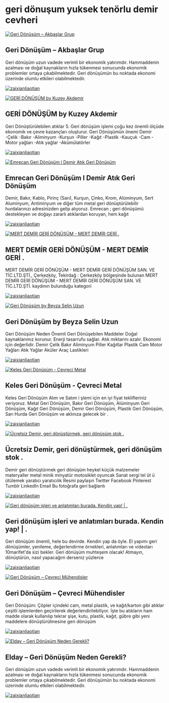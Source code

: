 # geri dönuşum yuksek tenörlu demir cevheri
<a href="https://mnn.zoosnet.net/LR/Chatpre.aspx?id=MNN94995150&p=https://topgrinding.com/" target="_blank">![Geri Dönüşüm – Akbaşlar Grup](https://github.com/technlg/images/blob/main/28.jpg)</a>
## Geri Dönüşüm – Akbaşlar Grup
Geri dönüşüm uzun vadede verimli bir ekonomik yatırımdır. Hammaddenin azalması ve doğal kaynakların hızla tükenmesi sonucunda ekonomik problemler ortaya çıkabilmektedir. Geri dönüşümün bu noktada ekonomi üzerinde olumlu etkileri olabilmektedir.
<a href="https://mnn.zoosnet.net/LR/Chatpre.aspx?id=MNN94995150&p=https://topgrinding.com/" target="_blank"><img src="https://github.com/technlg/images/raw/main/chat11.jpg" alt="zaixianliaotian"/></a><a href="//whatsapp.shibangsoft.com/WhatsApp.php" ><img src="https://github.com/technlg/images/raw/main/chat11.png" alt=""></a>
<a href="https://mnn.zoosnet.net/LR/Chatpre.aspx?id=MNN94995150&p=https://topgrinding.com/" target="_blank">![GERİ DÖNÜŞÜM by Kuzey Akdemir](https://github.com/technlg/images/blob/main/33.jpg)</a>
## GERİ DÖNÜŞÜM by Kuzey Akdemir
Geri Dönüştürülebilen atıklar 5. Geri dönüşüm işlemi çoğu kez önemli ölçüde ekonomik ve çevre kazançları oluşturur. Geri Dönüşümün önemi Demir -Çelik -Bakır -Aliminyum -Kurşun -Piller -Kağıt -Plastik -Kauçuk -Cam -Motor yağları -Atık yağlar -Akümülatörler
<a href="https://mnn.zoosnet.net/LR/Chatpre.aspx?id=MNN94995150&p=https://topgrinding.com/" target="_blank"><img src="https://github.com/technlg/images/raw/main/chat11.jpg" alt="zaixianliaotian"/></a><a href="//whatsapp.shibangsoft.com/WhatsApp.php" ><img src="https://github.com/technlg/images/raw/main/chat11.png" alt=""></a>
<a href="https://mnn.zoosnet.net/LR/Chatpre.aspx?id=MNN94995150&p=https://topgrinding.com/" target="_blank">![Emrecan Geri Dönüşüm l Demir Atık Geri Dönüşüm](https://github.com/technlg/images/blob/main/30.jpg)</a>
## Emrecan Geri Dönüşüm l Demir Atık Geri Dönüşüm
Demir, Bakır, Kablo, Pirinç (Sarı), Kurşun, Çinko, Krom, Alüminyum, Sert Aluminyum, Antiminyum ve diğer tüm metal geri dönüştürülebilir hurdalarınızı adresinizden gelip alıyoruz. Emrecan ; geri dönüşümü destekleyen ve doğayı zararlı atıklardan koruyan, hem kağıt 
<a href="https://mnn.zoosnet.net/LR/Chatpre.aspx?id=MNN94995150&p=https://topgrinding.com/" target="_blank"><img src="https://github.com/technlg/images/raw/main/chat11.jpg" alt="zaixianliaotian"/></a><a href="//whatsapp.shibangsoft.com/WhatsApp.php" ><img src="https://github.com/technlg/images/raw/main/chat11.png" alt=""></a>
<a href="https://mnn.zoosnet.net/LR/Chatpre.aspx?id=MNN94995150&p=https://topgrinding.com/" target="_blank">![MERT DEMİR GERİ DÖNÜŞÜM - MERT DEMİR GERİ .](https://github.com/technlg/images/blob/main/41.jpg)</a>
## MERT DEMİR GERİ DÖNÜŞÜM - MERT DEMİR GERİ .
MERT DEMİR GERİ DÖNÜŞÜM - MERT DEMİR GERİ DÖNÜŞÜM SAN. VE TİC.LTD.ŞTİ., Çerkezköy, Tekirdağ : Çerkezköy bölgesinde bulunan MERT DEMİR GERİ DÖNÜŞÜM - MERT DEMİR GERİ DÖNÜŞÜM SAN. VE TİC.LTD.ŞTİ. kaydının bulunduğu kategori 
<a href="https://mnn.zoosnet.net/LR/Chatpre.aspx?id=MNN94995150&p=https://topgrinding.com/" target="_blank"><img src="https://github.com/technlg/images/raw/main/chat11.jpg" alt="zaixianliaotian"/></a><a href="//whatsapp.shibangsoft.com/WhatsApp.php" ><img src="https://github.com/technlg/images/raw/main/chat11.png" alt=""></a>
<a href="https://mnn.zoosnet.net/LR/Chatpre.aspx?id=MNN94995150&p=https://topgrinding.com/" target="_blank">![Geri Dönüşüm by Beyza Selin Uzun](https://github.com/technlg/images/blob/main/19.jpg)</a>
## Geri Dönüşüm by Beyza Selin Uzun
Geri Dönüşüm Neden Önemli Geri Dönüşebilen Maddeler Doğal kaynaklarımız korunur. Enerji tasarrufu sağlar. Atık miktarını azalır. Ekonomi için değerlidir. Demir Çelik Bakır Aliminyum Piller Kağıtlar Plastik Cam Motor Yağları Atık Yağlar Aküler Araç Lastikleri
<a href="https://mnn.zoosnet.net/LR/Chatpre.aspx?id=MNN94995150&p=https://topgrinding.com/" target="_blank"><img src="https://github.com/technlg/images/raw/main/chat11.jpg" alt="zaixianliaotian"/></a><a href="//whatsapp.shibangsoft.com/WhatsApp.php" ><img src="https://github.com/technlg/images/raw/main/chat11.png" alt=""></a>
<a href="https://mnn.zoosnet.net/LR/Chatpre.aspx?id=MNN94995150&p=https://topgrinding.com/" target="_blank">![Keles Geri Dönüşüm - Çevreci Metal](https://github.com/technlg/images/blob/main/5.jpg)</a>
## Keles Geri Dönüşüm - Çevreci Metal
Keles Geri Dönüşüm Alım ve Satım i şlemi için en iyi fiyat teklifleriniz veriyoruz. Metal Geri Dönüşüm, Bakır Geri Dönüşüm, Alüminyum Geri Dönüşüm, Kağıt Geri Dönüşüm, Demir Geri Dönüşüm, Plastik Geri Dönüşüm, Sarı Hurda Geri Dönüşüm ve aklınıza gelecek bir .
<a href="https://mnn.zoosnet.net/LR/Chatpre.aspx?id=MNN94995150&p=https://topgrinding.com/" target="_blank"><img src="https://github.com/technlg/images/raw/main/chat11.jpg" alt="zaixianliaotian"/></a><a href="//whatsapp.shibangsoft.com/WhatsApp.php" ><img src="https://github.com/technlg/images/raw/main/chat11.png" alt=""></a>
<a href="https://mnn.zoosnet.net/LR/Chatpre.aspx?id=MNN94995150&p=https://topgrinding.com/" target="_blank">![Ücretsiz Demir, geri dönüştürmek, geri dönüşüm stok .](https://github.com/technlg/images/blob/main/22.jpg)</a>
## Ücretsiz Demir, geri dönüştürmek, geri dönüşüm stok .
Demir geri dönüştürmek geri dönüşüm heykel küçük malzemeler materyaller metal minik minyatür motosiklet oyuncak Sanat sergi tel üt ü ütülemek yaratıcı yaratıcılık Resmi paylaşın Twitter Facebook Pinterest Tumblr LinkedIn Email Bu fotoğrafa geri bağlantı 
<a href="https://mnn.zoosnet.net/LR/Chatpre.aspx?id=MNN94995150&p=https://topgrinding.com/" target="_blank"><img src="https://github.com/technlg/images/raw/main/chat11.jpg" alt="zaixianliaotian"/></a><a href="//whatsapp.shibangsoft.com/WhatsApp.php" ><img src="https://github.com/technlg/images/raw/main/chat11.png" alt=""></a>
<a href="https://mnn.zoosnet.net/LR/Chatpre.aspx?id=MNN94995150&p=https://topgrinding.com/" target="_blank">![Geri dönüşüm işleri ve anlatımları burada. Kendin yap! | .](https://github.com/technlg/images/blob/main/6.jpg)</a>
## Geri dönüşüm işleri ve anlatımları burada. Kendin yap! | .
Geri dönüşüm önemli, hele bu devirde. Kendin yap da öyle. El yapımı geri dönüşümler, yenileme, değerlendirme örnekleri, anlatımları ve videoları 10marifet'da sizi bekler. Geri dönüşüm muhteşem olacak! Atmayın, dönüştürün, nasıl yapacağım derseniz yüzlerce 
<a href="https://mnn.zoosnet.net/LR/Chatpre.aspx?id=MNN94995150&p=https://topgrinding.com/" target="_blank"><img src="https://github.com/technlg/images/raw/main/chat11.jpg" alt="zaixianliaotian"/></a><a href="//whatsapp.shibangsoft.com/WhatsApp.php" ><img src="https://github.com/technlg/images/raw/main/chat11.png" alt=""></a>
<a href="https://mnn.zoosnet.net/LR/Chatpre.aspx?id=MNN94995150&p=https://topgrinding.com/" target="_blank">![Geri Dönüşüm – Çevreci Mühendisler](https://github.com/technlg/images/blob/main/58.jpg)</a>
## Geri Dönüşüm – Çevreci Mühendisler
Geri Dönüşüm: Çöpler içindeki cam, metal plastik, ve kağıt/karton gibi atıklar çeşitli işlemlerden geçirilerek değerlendirilebiliyor. İşte bu atıkların ham madde olarak kullanılıp tekrar şişe, kutu, plastik, kağıt, gübre gibi yeni maddelere dönüştürülmesine geri dönüşüm 
<a href="https://mnn.zoosnet.net/LR/Chatpre.aspx?id=MNN94995150&p=https://topgrinding.com/" target="_blank"><img src="https://github.com/technlg/images/raw/main/chat11.jpg" alt="zaixianliaotian"/></a><a href="//whatsapp.shibangsoft.com/WhatsApp.php" ><img src="https://github.com/technlg/images/raw/main/chat11.png" alt=""></a>
<a href="https://mnn.zoosnet.net/LR/Chatpre.aspx?id=MNN94995150&p=https://topgrinding.com/" target="_blank">![Elday – Geri Dönüşüm Neden Gerekli?](https://github.com/technlg/images/blob/main/60.jpg)</a>
## Elday – Geri Dönüşüm Neden Gerekli?
Geri dönüşüm uzun vadede verimli bir ekonomik yatırımdır. Hammaddenin azalması ve doğal kaynakların hızla tükenmesi sonucunda ekonomik problemler ortaya çıkabilmektedir. Geri dönüşümün bu noktada ekonomi üzerinde olumlu etkileri olabilmektedir.
<a href="https://mnn.zoosnet.net/LR/Chatpre.aspx?id=MNN94995150&p=https://topgrinding.com/" target="_blank"><img src="https://github.com/technlg/images/raw/main/chat11.jpg" alt="zaixianliaotian"/></a><a href="//whatsapp.shibangsoft.com/WhatsApp.php" ><img src="https://github.com/technlg/images/raw/main/chat11.png" alt=""></a>
